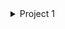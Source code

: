 <details>
    <summary>Project 1</summary>
    <p>
    
    - 👂🏻 [Done a Project in Data Science using the Titanic data set and came up with certain predictions
"](https://colab.research.google.com/drive/1wPczqcRgfX2WEnlRq2JT13AYrN7OyfNT?usp=sharing)
    
    
    </p> 
    </details>

